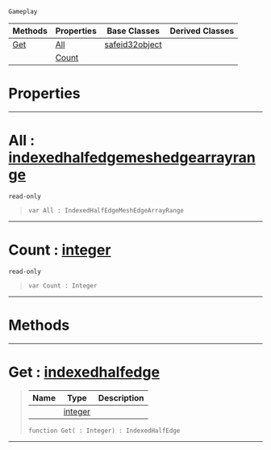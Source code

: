  `Gameplay`

|Methods|Properties|Base Classes|Derived Classes|
|---|---|---|---|
|[ Get](https://github.com/zeroengineteam/ZeroDocs/code_reference/class_reference/indexedhalfedgemeshedgearray.markdown#get-zero-engine-document)|[ All](https://github.com/zeroengineteam/ZeroDocs/code_reference/class_reference/indexedhalfedgemeshedgearray.markdown#all-zero-engine-document)|[safeid32object](https://github.com/zeroengineteam/ZeroDocs/code_reference/class_reference/safeid32object.markdown)| |
| |[ Count](https://github.com/zeroengineteam/ZeroDocs/code_reference/class_reference/indexedhalfedgemeshedgearray.markdown#count-zero-engine-docume)| | |


 #  Properties


---  
 #  All : [indexedhalfedgemeshedgearrayrange](https://github.com/zeroengineteam/ZeroDocs/code_reference/class_reference/indexedhalfedgemeshedgearrayrange.markdown)

 `read-only`

> 
> ``` lang=cpp, name=Zilch
> var All : IndexedHalfEdgeMeshEdgeArrayRange


---  
 #  Count : [integer](https://github.com/zeroengineteam/ZeroDocs/code_reference/zilch_base_types/integer.markdown)

 `read-only`

> 
> ``` lang=cpp, name=Zilch
> var Count : Integer


---  
 #  Methods


---  
 #  Get : [indexedhalfedge](https://github.com/zeroengineteam/ZeroDocs/code_reference/class_reference/indexedhalfedge.markdown)

> 
> |Name|Type|Description|
> |---|---|---|
> ||[integer](https://github.com/zeroengineteam/ZeroDocs/code_reference/zilch_base_types/integer.markdown)| |
> ``` lang=cpp, name=Zilch
> function Get( : Integer) : IndexedHalfEdge
> ``` 


---  
 

 